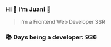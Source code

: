 ### Hi 👋 I&#39;m Juani 🦁

> I&#39;m a Frontend Web Developer SSR

### 📚 Days being a developer: 936
